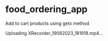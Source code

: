 # food_ordering_app

Add to cart products using getx method



Uploading XRecorder_19082023_181918.mp4…

